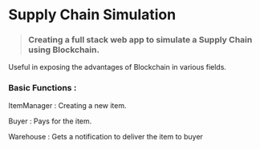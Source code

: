 # Supply Chain Simulation

>### Creating a full stack web app to simulate a Supply Chain using Blockchain.

Useful in exposing the advantages of Blockchain in various fields.



### Basic Functions : 

ItemManager : Creating a new item.

Buyer : Pays for the item.

Warehouse : Gets a notification to deliver the item to buyer



